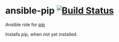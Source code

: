 # ansible-pip [![Build Status](https://travis-ci.org/futurice/ansible-pip.svg?branch=master)](https://travis-ci.org/futurice/ansible-pip)

Ansible role for [pip](https://pip.pypa.io/en/stable/)

Installs pip, when not yet installed.
